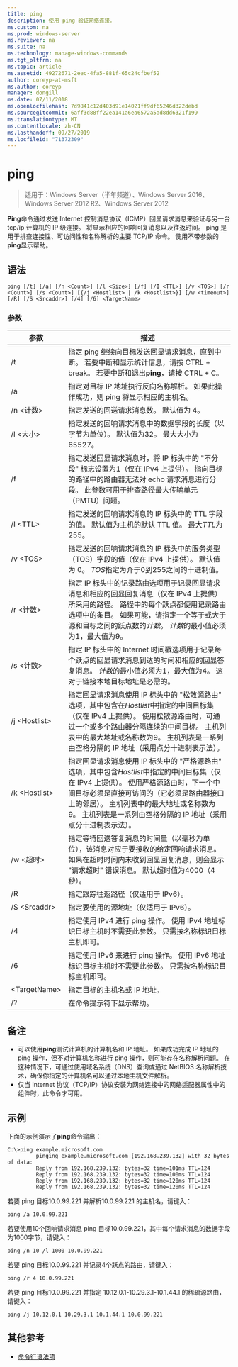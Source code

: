 ```yaml
---
title: ping
description: 使用 ping 验证网络连接。
ms.custom: na
ms.prod: windows-server
ms.reviewer: na
ms.suite: na
ms.technology: manage-windows-commands
ms.tgt_pltfrm: na
ms.topic: article
ms.assetid: 49272671-2eec-4fa5-881f-65c24cfbef52
author: coreyp-at-msft
ms.author: coreyp
manager: dongill
ms.date: 07/11/2018
ms.openlocfilehash: 7d9841c12d403d91e14021ff9df65246d322debd
ms.sourcegitcommit: 6aff3d88ff22ea141a6ea6572a5ad8dd6321f199
ms.translationtype: MT
ms.contentlocale: zh-CN
ms.lasthandoff: 09/27/2019
ms.locfileid: "71372309"
---
```

# <a name="ping"></a>ping

>适用于：Windows Server（半年频道）、Windows Server 2016、Windows Server 2012 R2、Windows Server 2012

**Ping**命令通过发送 Internet 控制消息协议（ICMP）回显请求消息来验证与另一台 tcp/ip 计算机的 IP 级连接。 将显示相应的回响回复消息以及往返时间。 ping 是用于排查连接性、可访问性和名称解析的主要 TCP/IP 命令。 使用不带参数的**ping**显示帮助。

## <a name="syntax"></a>语法

```
ping [/t] [/a] [/n <Count>] [/l <Size>] [/f] [/I <TTL>] [/v <TOS>] [/r <Count>] [/s <Count>] [{/j <Hostlist> | /k <Hostlist>}] [/w <timeout>] [/R] [/S <Srcaddr>] [/4] [/6] <TargetName>
```

### <a name="parameters"></a>参数

|参数|描述|
|-------|--------|
|/t|指定 ping 继续向目标发送回显请求消息，直到中断。 若要中断和显示统计信息，请按 CTRL + break。 若要中断和退出**ping**，请按 CTRL + C。|
|/a|指定对目标 IP 地址执行反向名称解析。 如果此操作成功，则 ping 将显示相应的主机名。|
|/n \<计数\>|指定发送的回送请求消息数。 默认值为 4。|
|/l \<大小\>|指定发送的回响请求消息中的数据字段的长度（以字节为单位）。 默认值为32。 最大大小为65527。|
|/f|指定发送回显请求消息时，将 IP 标头中的 "不分段" 标志设置为1（仅在 IPv4 上提供）。 指向目标的路径中的路由器无法对 echo 请求消息进行分段。 此参数可用于排查路径最大传输单元（PMTU）问题。|
|/I \<TTL\>|指定发送的回响请求消息的 IP 标头中的 TTL 字段的值。 默认值为主机的默认 TTL 值。 最大*TTL*为255。|
|/v \<TOS\>|指定发送的回响请求消息的 IP 标头中的服务类型（TOS）字段的值（仅在 IPv4 上提供）。 默认值为 0。 *TOS*指定为介于0到255之间的十进制值。|
|/r \<计数\>|指定 IP 标头中的记录路由选项用于记录回显请求消息和相应的回显回复消息（仅在 IPv4 上提供）所采用的路径。 路径中的每个跃点都使用记录路由选项中的条目。 如果可能，请指定一个等于或大于源和目标之间的跃点数的*计数*。 *计数*的最小值必须为1，最大值为9。|
|/s \<计数\>|指定 IP 标头中的 Internet 时间戳选项用于记录每个跃点的回显请求消息到达的时间和相应的回显答复消息。 *计数*的最小值必须为1，最大值为4。 这对于链接本地目标地址是必需的。|
|/j \<Hostlist\>|指定回显请求消息使用 IP 标头中的 "松散源路由" 选项，其中包含在*Hostlist*中指定的中间目标集（仅在 IPv4 上提供）。 使用松散源路由时，可通过一个或多个路由器分隔连续的中间目标。 主机列表中的最大地址或名称数为9。 主机列表是一系列由空格分隔的 IP 地址（采用点分十进制表示法）。|
|/k \<Hostlist\>|指定回显请求消息使用 IP 标头中的 "严格源路由" 选项，其中包含*Hostlist*中指定的中间目标集（仅在 IPv4 上提供）。 使用严格源路由时，下一个中间目标必须是直接可访问的（它必须是路由器接口上的邻居）。 主机列表中的最大地址或名称数为9。 主机列表是一系列由空格分隔的 IP 地址（采用点分十进制表示法）。|
|/w \<超时\>|指定等待回送答复消息的时间量（以毫秒为单位），该消息对应于要接收的给定回响请求消息。 如果在超时时间内未收到回显回复消息，则会显示 "请求超时" 错误消息。 默认超时值为4000（4秒）。|
|/R|指定跟踪往返路径（仅适用于 IPv6）。|
|/S \<Srcaddr\>|指定要使用的源地址（仅适用于 IPv6）。|
|/4|指定使用 IPv4 进行 ping 操作。 使用 IPv4 地址标识目标主机时不需要此参数。 只需按名称标识目标主机即可。|
|/6|指定使用 IPv6 来进行 ping 操作。 使用 IPv6 地址标识目标主机时不需要此参数。 只需按名称标识目标主机即可。|
|\<TargetName\>|指定目标的主机名或 IP 地址。|
|/?|在命令提示符下显示帮助。|

## <a name="remarks"></a>备注

-   可以使用**ping**测试计算机的计算机名和 IP 地址。 如果成功完成 IP 地址的 ping 操作，但不对计算机名称进行 ping 操作，则可能存在名称解析问题。 在这种情况下，可通过使用域名系统（DNS）查询或通过 NetBIOS 名称解析技术，确保你指定的计算机名可以通过本地主机文件解析。
-   仅当 Internet 协议（TCP/IP）协议安装为网络连接中的网络适配器属性中的组件时，此命令才可用。

## <a name="BKMK_Examples"></a>示例

下面的示例演示了**ping**命令输出：

```
C:\>ping example.microsoft.com       
         pinging example.microsoft.com [192.168.239.132] with 32 bytes of data:       
         Reply from 192.168.239.132: bytes=32 time=101ms TTL=124       
         Reply from 192.168.239.132: bytes=32 time=100ms TTL=124       
         Reply from 192.168.239.132: bytes=32 time=120ms TTL=124       
         Reply from 192.168.239.132: bytes=32 time=120ms TTL=124
```

若要 ping 目标10.0.99.221 并解析10.0.99.221 的主机名，请键入：

```
ping /a 10.0.99.221
```

若要使用10个回响请求消息 ping 目标10.0.99.221，其中每个请求消息的数据字段为1000字节，请键入：

```
ping /n 10 /l 1000 10.0.99.221
```

若要 ping 目标10.0.99.221 并记录4个跃点的路由，请键入：

```
ping /r 4 10.0.99.221
```

若要 ping 目标10.0.99.221 并指定 10.12.0.1-10.29.3.1-10.1.44.1 的稀疏源路由，请键入：

```
ping /j 10.12.0.1 10.29.3.1 10.1.44.1 10.0.99.221
```

## <a name="additional-references"></a>其他参考
-   [命令行语法项](command-line-syntax-key.md)
